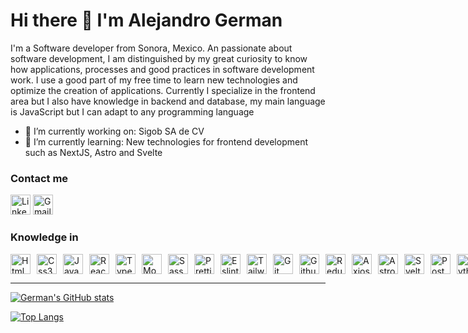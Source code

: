 # Hi there 👋 I'm Alejandro German

I'm a Software developer from Sonora, Mexico.
An passionate about software development, I am distinguished by my great curiosity to know how applications, processes and good practices in software development work. I use a good part of my free time to learn new technologies and optimize the creation of applications. Currently I specialize in the frontend area but I also have knowledge in backend and database, my main language is JavaScript but I can adapt to any programming language

- 🔭 I’m currently working on: Sigob SA de CV
- 🌱 I’m currently learning: New technologies for frontend development such as NextJS, Astro and Svelte

### Contact me
[<img height="32" width="32" src="https://cdn.simpleicons.org/linkedin" alt="LinkedIn" />](https://www.linkedin.com/in/guillermo-alejandro-leon-german-21a980210)
[<img height="32" width="32" src="https://cdn.simpleicons.org/gmail" alt="Gmail" />](https://mail.google.com/mail/u/0/?fs=1&tf=cm&to=alejandrogermanleon@gmail.com)

### Knowledge in
<div style="display:flex; gap:10px">
  <img height="32" width="32" src="https://cdn.simpleicons.org/html5" alt="Html5" />
  <img height="32" width="32" src="https://cdn.simpleicons.org/css3" alt="Css3" />
  <img height="32" width="32" src="https://cdn.simpleicons.org/javascript" alt="Javascript" />
  <img height="32" width="32" src="https://cdn.simpleicons.org/react" alt="React" />
  <img height="32" width="32" src="https://cdn.simpleicons.org/typescript" alt="Typescript" />
  <img height="32" width="32" src="https://cdn.simpleicons.org/mongodb" alt="Mongodb" />
  <img height="32" width="32" src="https://cdn.simpleicons.org/sass" alt="Sass" />
  <img height="32" width="32" src="https://cdn.simpleicons.org/prettier" alt="Prettier" />
  <img height="32" width="32" src="https://cdn.simpleicons.org/eslint" alt="Eslint" />
  <img height="32" width="32" src="https://cdn.simpleicons.org/tailwindcss" alt="Tailwindcss" />
  <img height="32" width="32" src="https://cdn.simpleicons.org/git" alt="Git" />
  <img height="32" width="32" src="https://cdn.simpleicons.org/github" alt="Github" />
  <img height="32" width="32" src="https://cdn.simpleicons.org/redux" alt="Redux" />
  <img height="32" width="32" src="https://cdn.simpleicons.org/axios" alt="Axios" />
  <img height="32" width="32" src="https://cdn.simpleicons.org/astro" alt="Astro" />
  <img height="32" width="32" src="https://cdn.simpleicons.org/svelte" alt="Svelte" />
  <img height="32" width="32" src="https://cdn.simpleicons.org/postgresql" alt="Postgresql" />
  <img height="32" width="32" src="https://cdn.simpleicons.org/python" alt="Python" />
  <img height="32" width="32" src="https://cdn.simpleicons.org/mysql" alt="Mysql" />
  <img height="32" width="32" src="https://cdn.simpleicons.org/zod" alt="Zod" />
</div>

---
[![German's GitHub stats](https://github-readme-stats.vercel.app/api?username=GermanDevF&hide=issues,stars&show_icons=true&theme=tokyonight)](https://github.com/GermanDevF)

[![Top Langs](https://github-readme-stats.vercel.app/api/top-langs/?username=GermanDevF&layout=compact&theme=tokyonight)](https://github.com/GermanDevF)
